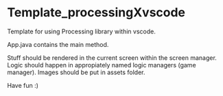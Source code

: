 # Template_processingXvscode

Template for using Processing library within vscode.

App.java contains the main method. 

Stuff should be rendered in the current screen within the screen manager.
Logic should happen in appropiately named logic managers (game manager).
Images should be put in assets folder.

Have fun :)

